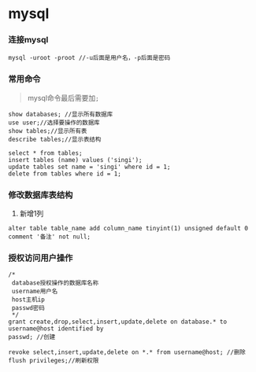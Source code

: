 # mysql

### 连接mysql
```
mysql -uroot -proot //-u后面是用户名，-p后面是密码
```

### 常用命令

> mysql命令最后需要加`;`

```
show databases; //显示所有数据库
use user;//选择要操作的数据库
show tables;//显示所有表
describe tables;//显示表结构

select * from tables;
insert tables (name) values ('singi');
update tables set name = 'singi' where id = 1;
delete from tables where id = 1;
```
### 修改数据库表结构

1. 新增1列

```
alter table table_name add column_name tinyint(1) unsigned default 0 comment '备注' not null;
```

### 授权访问用户操作
```
/*
 database授权操作的数据库名称
 username用户名
 host主机ip
 passwd密码
 */
grant create,drop,select,insert,update,delete on database.* to username@host identified by 
passwd; //创建

revoke select,insert,update,delete on *.* from username@host; //删除
flush privileges;//刷新权限
```